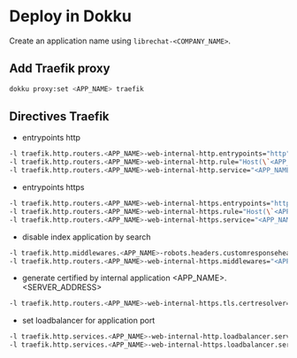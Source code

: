 # Deploy in Dokku

Create an application name using `librechat-<COMPANY_NAME>`.

## Add Traefik proxy
```bash
dokku proxy:set <APP_NAME> traefik
```

## Directives Traefik

- entrypoints http
```bash
-l traefik.http.routers.<APP_NAME>-web-internal-http.entrypoints="http"
-l traefik.http.routers.<APP_NAME>-web-internal-http.rule="Host(\`<APP_NAME>.<SERVER_ADDRESS>\`)"
-l traefik.http.routers.<APP_NAME>-web-internal-http.service="<APP_NAME>-web-internal-http"
```

- entrypoints https
```bash
-l traefik.http.routers.<APP_NAME>-web-internal-https.entrypoints="https"
-l traefik.http.routers.<APP_NAME>-web-internal-https.rule="Host(\`<APP_NAME>.<SERVER_ADDRESS>\`)"
-l traefik.http.routers.<APP_NAME>-web-internal-https.service="<APP_NAME>-web-internal-https"
```

- disable index application by search
```bash
-l traefik.http.middlewares.<APP_NAME>-robots.headers.customresponseheaders.X-Robots-Tag="noindex, nofollow, nosnippet, noarchive"
-l traefik.http.routers.<APP_NAME>-web-internal-https.middlewares="<APP_NAME>-robots"
```

- generate certified by internal application <APP_NAME>.<SERVER_ADDRESS>
```bash
-l traefik.http.routers.<APP_NAME>-web-internal-https.tls.certresolver="leresolver"
```

- set loadbalancer for application port
```bash
-l traefik.http.services.<APP_NAME>-web-internal-http.loadbalancer.server.port="<APP_PORT>"
-l traefik.http.services.<APP_NAME>-web-internal-https.loadbalancer.server.port="<APP_PORT>"
```